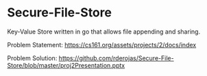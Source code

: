 # Secure-File-Store
Key-Value Store written in go that allows file appending and sharing.


Problem Statement:
https://cs161.org/assets/projects/2/docs/index

Problem Solution:
https://github.com/rderojas/Secure-File-Store/blob/master/proj2Presentation.pptx

